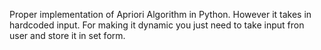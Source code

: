 Proper implementation of Apriori Algorithm in Python. However it takes in hardcoded input. For making it dynamic you just need to take input fron user and store it in set form.
